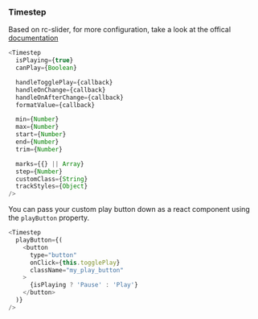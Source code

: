 ### Timestep

Based on rc-slider, for more configuration, take a look at the offical [documentation](http://react-component.github.io/slider/)

```js
<Timestep
  isPlaying={true}
  canPlay={Boolean}

  handleTogglePlay={callback}
  handleOnChange={callback}
  handleOnAfterChange={callback}
  formatValue={callback}

  min={Number}
  max={Number}
  start={Number}
  end={Number}
  trim={Number}

  marks={{} || Array}
  step={Number}
  customClass={String}
  trackStyles={Object}
/>
```

You can pass your custom play button down as a react component using the `playButton` property.

```js
<Timestep
  playButton={(
    <button
      type="button"
      onClick={this.togglePlay}
      className="my_play_button"
    >
      {isPlaying ? 'Pause' : 'Play'}
    </button>
  )}
/>
```
